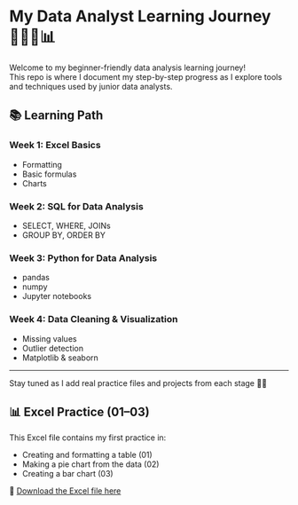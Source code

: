 # My Data Analyst Learning Journey 👩🏾‍💻📊

Welcome to my beginner-friendly data analysis learning journey!  
This repo is where I document my step-by-step progress as I explore tools and techniques used by junior data analysts.

## 📚 Learning Path

### Week 1: Excel Basics
- Formatting
- Basic formulas
- Charts

### Week 2: SQL for Data Analysis
- SELECT, WHERE, JOINs
- GROUP BY, ORDER BY

### Week 3: Python for Data Analysis
- pandas
- numpy
- Jupyter notebooks

### Week 4: Data Cleaning & Visualization
- Missing values
- Outlier detection
- Matplotlib & seaborn

---

Stay tuned as I add real practice files and projects from each stage 💪🏾

## 📊 Excel Practice (01–03)

This Excel file contains my first practice in:

- Creating and formatting a table (01)
- Making a pie chart from the data (02)
- Creating a bar chart (03)

📁 [Download the Excel file here](data/raw/Excel_basics.xlsx)




